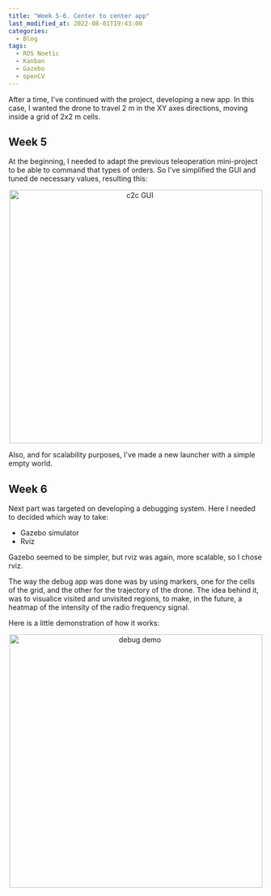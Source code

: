 ```yaml
---
title: "Week 5-6. Center to center app"
last_modified_at: 2022-08-01T19:43:00
categories:
  - Blog
tags:
  - ROS Noetic
  - Kanban
  - Gazebo
  - openCV
---
```


After a time, I've continued with the project, developing a new app. In this case, I wanted the drone to travel 2 m in the XY axes directions, moving inside a grid of 2x2 m cells.

## Week 5

At the beginning, I needed to adapt the previous teleoperation mini-project to be able to command that types of orders. So I've simplified the GUI and tuned de necessary values, resulting this:

<p align="center">
<img src="/2022-tfg-cristian-sanchez/images/c2c_gui.png" alt="c2c GUI" width="500"/>
</p>

Also, and for scalability purposes, I've made a new launcher with a simple empty world.

## Week 6

Next part was targeted on developing a debugging system. Here I needed to decided which way to take:

- Gazebo simulator
- Rviz

Gazebo seemed to be simpler, but rviz was again, more scalable, so I chose rviz. 

The way the debug app was done was by using markers, one for the cells of the grid, and the other for the trajectory of the drone. The idea behind it, was to visualice visited and unvisited regions, to make, in the future, a heatmap of the intensity of the radio frequency signal.

Here is a little demonstration of how it works:

<p align="center">
<img src="/2022-tfg-cristian-sanchez/images/debugging_path.gif" alt="debug demo" width="500"/>
</p>